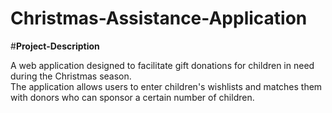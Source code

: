 <h1>Christmas-Assistance-Application</h1>

#**Project-Description**

A web application designed to facilitate gift donations for children in need during the Christmas season.  
The application allows users to enter children's wishlists and matches them with donors who can  sponsor a certain number of children.
